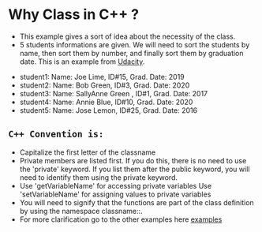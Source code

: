# Why Class in C++ ?
* This example gives a sort of idea about the necessity of the class.
* 5 students informations are given. We will need to sort the students by name, then sort them by number, and finally sort them by graduation date. This is an example from [Udacity](https://classroom.udacity.com/courses/ud210/lessons/e90ff59d-4e98-4ebf-9da7-8d28ed7636a3/concepts/50cc2c10-2bac-49f0-97fe-bdbb73336198).
+ student1: Name: Joe Lime, ID#15, Grad. Date: 2019
+ student2: Name: Bob Green, ID#3, Grad. Date: 2020
+ student3: Name: SallyAnne Green , ID#1, Grad. Date: 2017
+ student4: Name: Annie Blue, ID#10, Grad. Date: 2020
+ student5: Name: Jose Lemon, ID#25, Grad. Date: 2016
## `C++ Convention is:`
  + Capitalize the first letter of the classname
  + Private members are listed first. If you do this, there is no need to use the 'private' keyword. If you list them after the public keyword, you will need to identify them using the private keyword.
  + Use 'getVariableName' for accessing private variables Use 'setVariableName' for assigning values to private variables
  + You will need to signify that the functions are part of the class definition by using the namespace classname::.
  + For more clarification go to the other examples here [examples](../ClassExample)
